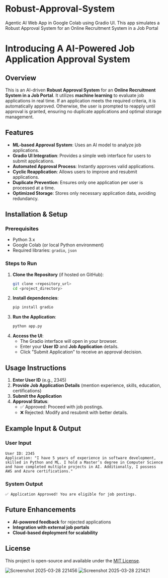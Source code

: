 # Robust-Approval-System
 Agentic AI Web App in Google Colab using Gradio UI. This app simulates a Robust Approval System for an Online Recruitment System in a Job Portal
# Introducing A AI-Powered Job Application Approval System

## Overview
This is an AI-driven **Robust Approval System** for an **Online Recruitment System in a Job Portal**. It utilizes **machine learning** to evaluate job applications in real time. If an application meets the required criteria, it is automatically approved. Otherwise, the user is prompted to reapply until approval is granted, ensuring no duplicate applications and optimal storage management.

## Features
- **ML-based Approval System**: Uses an AI model to analyze job applications.
- **Gradio UI Integration**: Provides a simple web interface for users to submit applications.
- **Automated Approval Process**: Instantly approves valid applications.
- **Cyclic Reapplication**: Allows users to improve and resubmit applications.
- **Duplicate Prevention**: Ensures only one application per user is processed at a time.
- **Optimized Storage**: Stores only necessary application data, avoiding redundancy.

## Installation & Setup
### Prerequisites
- Python 3.x
- Google Colab (or local Python environment)
- Required libraries: `gradio`, `json`

### Steps to Run
1. **Clone the Repository** (if hosted on GitHub):
   ```bash
   git clone <repository_url>
   cd <project_directory>
   ```
2. **Install dependencies**:
   ```bash
   pip install gradio
   ```
3. **Run the Application**:
   ```bash
   python app.py
   ```
4. **Access the UI**:
   - The Gradio interface will open in your browser.
   - Enter your **User ID** and **Job Application** details.
   - Click "Submit Application" to receive an approval decision.

## Usage Instructions
1. **Enter User ID** (e.g., 2345)
2. **Provide Job Application Details** (mention experience, skills, education, certifications)
3. **Submit the Application**
4. **Approval Status**:
   - ✅ Approved: Proceed with job postings.
   - ❌ Rejected: Modify and resubmit with better details.

## Example Input & Output
### **User Input**
```
User ID: 2345
Application: "I have 5 years of experience in software development, skilled in Python and ML. I hold a Master’s degree in Computer Science and have completed multiple projects in AI. Additionally, I possess AWS and Azure certifications."
```

### **System Output**
```
✅ Application Approved! You are eligible for job postings.
```

## Future Enhancements
- **AI-powered feedback** for rejected applications
- **Integration with external job portals**
- **Cloud-based deployment for scalability**

## License
This project is open-source and available under the [MIT License](LICENSE).



![Screenshot 2025-03-28 221456](https://github.com/user-attachments/assets/81d47a1a-c279-430b-884f-3ac6998c80ce)
![Screenshot 2025-03-28 221421](https://github.com/user-attachments/assets/7a98f7e4-dccb-489b-998d-73466e5f152b)

